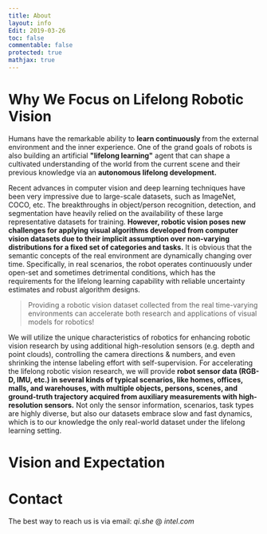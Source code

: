 ```yaml
---
title: About
layout: info
Edit: 2019-03-26
toc: false
commentable: false
protected: true
mathjax: true
---
```


# Why We Focus on Lifelong Robotic Vision

Humans have the remarkable ability to **learn continuously** from the external environment and the inner experience. One of the grand goals of robots is also building an artificial **"lifelong learning"** agent that can shape a cultivated understanding of the world from the current scene and their previous knowledge via an **autonomous lifelong development.**

Recent advances in computer vision and deep learning techniques have been very impressive due to large-scale datasets, such as ImageNet, COCO, etc. The breakthroughs in object/person recognition, detection, and segmentation have heavily relied on the availability of these large representative datasets for training. **However, robotic vision poses new challenges for applying visual algorithms developed from computer vision datasets due to their implicit assumption over non-varying distributions for a fixed set of categories and tasks.** It is obvious that the semantic concepts of the real environment are dynamically changing over time. Specifically, in real scenarios, the robot operates continuously under open-set and sometimes detrimental conditions, which has the requirements for the lifelong learning capability with reliable uncertainty estimates and robust algorithm designs. 

> Providing a robotic vision dataset collected from the real time-varying environments can accelerate both research and applications of visual models for robotics!
 
We will utilize the unique characteristics of robotics for enhancing robotic vision research by using additional high-resolution sensors (e.g. depth and point clouds), controlling the camera directions & numbers, and even shrinking the intense labeling effort with self-supervision. For accelerating the lifelong robotic vision research, we will provide **robot sensor data (RGB-D, IMU, etc.) in several kinds of typical scenarios, like homes, offices, malls, and warehouses, with multiple objects, persons, scenes, and ground-truth trajectory acquired from auxiliary measurements with high-resolution sensors.** Not only the sensor information, scenarios, task types are highly diverse, but also our datasets embrace slow and fast dynamics, which is to our knowledge the only real-world dataset under the lifelong learning setting.

# Vision and Expectation

<!--# Posts

The posts are at different status.

| Status    | Meaning                                                      |
| --------- | ------------------------------------------------------------ |
| Completed | This post is considered completed, but I might edit it when I came up with something new. |
| Writing   | This post is being actively edited.                          |
| Paused    | This post is considered of low priority. I will come back to this post later. |
| Archived  | This post is outdated and I probably won't update it anymore. |>

# Sources

This website (source code [here](https://github.com/yk-liu/yk-liu.github.io)) uses these sources:

| Module                                                       | Mainly used in                                  | License/ TOS                                                 |
| ------------------------------------------------------------ | ----------------------------------------------- | ------------------------------------------------------------ |
| [Particle.js](https://github.com/VincentGarreau/particles.js) | Homepage                                        | [MIT](http://opensource.org/licenses/MIT)                    |
| [Visitor map](https://clustrmaps.com/)                       | Homepage, footer                                | [TOS](https://clustrmaps.com/legal)                          |
| [Homepage and color scheme](https://github.com/nrandecker/particle) | Layout @ homepage, color scheme @ all pages     | [MIT](http://opensource.org/licenses/MIT)                    |
| [List of recent post](https://github.com/mdo/jekyll-snippets/blob/master/posts-list.html) | Homepage, Post index                            | [MIT](http://opensource.org/licenses/MIT)                    |
| [Search](https://github.com/christian-fei/Simple-Jekyll-Search) | Post index, Tags index                          | [MIT](http://opensource.org/licenses/MIT)                    |
| [Side bar](https://github.com/poole/lanyon)                  | Post, all pages with these elements             | [MIT](https://github.com/poole/lanyon/blob/master/LICENSE.md) |
| [Table of content](https://github.com/allejo/jekyll-toc)     | Post                                            | [BSD-3](https://opensource.org/licenses/BSD-3-Clause) or [MIT](http://opensource.org/licenses/MIT) |
| [Markdown vue theme and color scheme](https://github.com/blinkfox/typora-vue-theme) | Markdown theme @ Post, color scheme @ all pages | [Apache-2.0](http://www.apache.org/licenses/LICENSE-2.0)     |
| [Tags, Tag cloud, Tag page](https://hyunyoung2.github.io/2016/12/17/Tag_Cloud/) | Post, Post index, Tags index                    | [MIT](http://opensource.org/licenses/MIT), repo [here](https://github.com/hyunyoung2/hyunyoung2.github.io). Tag page inspired by [haixing-hu](https://haixing-hu.github.io/tags.html) |
| [Font size adjustment](https://codepen.io/robgolbeck/pen/yePRwa) | Post                                            | [MIT](http://opensource.org/licenses/MIT)                    |
| [comment](https://commentit.io)                              | Post                                            | [APGL-3.0](https://www.gnu.org/licenses/agpl-3.0.html)       |
| [404 T-rex game](https://github.com/wayou/t-rex-runner)      | 404 page                                        | from [Chromium source code](https://cs.chromium.org/chromium/src/components/neterror/resources/offline.js?q=t-rex+package), [license](https://chromium.googlesource.com/chromium/src.git/+/master/LICENSE) |
| [Encryption](https://github.com/robinmoisson/staticrypt)     | Secret Pages                                    | [MIT](http://opensource.org/licenses/MIT)                    |

Additional licensing information can be found [here](https://github.com/yk-liu/yk-liu.github.io/blob/master/LICENSE.md).

I mainly use [Typora](https://www.typora.io) to write my post.-->

# Contact

The best way to reach us is via email: $qi.she$ @ $intel.com$

